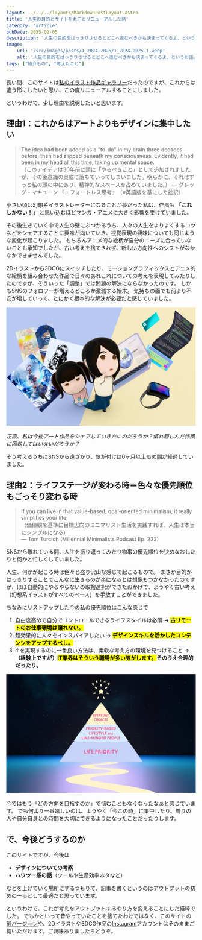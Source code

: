 ```yaml
---
layout: ../../../layouts/MarkdownPostLayout.astro
title: '人生の目的とサイトを丸ごとリニューアルした話'
category: 'article'
pubDate: 2025-02-05
description: '人生の目的をはっきりさせるとどこへ進むべきかも決まってくるよ、というお話。'
image:
    url: '/src/images/posts/1_2024-2025/1_2024-2025-1.webp'
    alt: '人生の目的をはっきりさせるとどこへ進むべきかも決まってくるよ、というお話。'
tags: ["紹介もの", "考えたこと"]
---
```


長い間、このサイトは[私のイラスト作品ギャラリー](https://erikaobama.com/v2024/)だったのですが、これからは違う形にしたいと思い、この度リニューアルすることにしました。

というわけで、少し理由を説明したいと思います。

## 理由1：これからはアートよりもデザインに集中したい

> The idea had been added as a "to-do" in my brain three decades before, then had slipped beneath my consciousness. Evidently, it had been in my head all this time, taking up mental space.<br/>
> （このアイデアは30年前に頭に「やるべきこと」として追加されましたが、その後意識の奥底に落ちていってしまいました。明らかに、それはずっと私の頭の中にあり、精神的なスペースを占めていました。）
> — グレッグ・マキューン 『エフォートレス思考』　（※英語版を基にした拙訳）

小さい頃は幻想系イラストレーターになることが夢だった私は、作風も **「これしかない！」** と思い込むほどマンガ・アニメに大きく影響を受けていました。

その後生きていく中で人生の壁にぶつかるうち、人々の人生をよりよくするコツなどをシェアすることに興味が向いていき、視覚表現の興味についても同じような変化が起こりました。
もちろんアニメ的な絵柄が自分のニーズに合っていないことも承知でしたが、古い考えを捨てきれず、新しい方向性へのシフトがなかなかできませんでした。

2Dイラストから3DCGにスイッチしたり、モーショングラフィックスとアニメ的な絵柄を組み合わせた作品で日々のあれこれについての考えを表現してみたりしたのですが、そういった「調整」では問題の解決にならなかったのです。
しかもSNSのフォロワーが増えるどころか激減する始末。
気持ちの面でも前より不安が増していって、とにかく根本的な解決が必要だと感じていました。

![](/src/images/posts/1_2024-2025/1_2024-2025-2.webp)

*正直、私は今後アート作品をシェアしていきたいのだろうか？慣れ親しんだ作風に固執してはいないだろうか？*

そう考えるうちにSNSから遠ざかり、気が付けば6ヶ月以上もの間が経過していました。

## 理由2：ライフステージが変わる時＝色々な優先順位もごっそり変わる時

> If you can live in that value-based, goal-oriented minimalism, it really simplifies your life.<br/>
> （価値観を基準に目標志向のミニマリスト生活を実践すれば、人生は本当にシンプルになる）<br/>
> — Tom Turcich (Millennial Minimalists Podcast Ep. 222)

SNSから離れている間、人生を振り返ってみたり物事の優先順位を決めなおしたりと何かと忙しくしていました。

人生、何かが起こる時は色々と盛り沢山な感じで起こるもので。
まさか目的がはっきりすることでこんなに生きるのが楽になるとは想像もつかなかったのですが、ほぼ自動的にやるやらないの取捨選択ができたおかげで、ようやく古い考え（幻想系イラストがすべてのベース）を手放すことができました。


ちなみにリストアップした今の私の優先順位はこんな感じで
1. 自由度高めで自分でコントロールできるライフスタイルは必須 **→ <mark class="hl-pink-lt">古リモートのお仕事環境は譲れない。</mark>**
2. 超効果的に人々をインスパイアしたい **→ <mark class="hl-pink-lt">デザインスキルを活かしたコンテンツをアップするべし。</mark>**
3. ↑を実現するのに一番良い方法は、柔軟な考え方の環境を見つけること **→ （経験上ですが）<mark class="hl-pink-lt">IT業界はそういう職場が多い気がします。</mark>そのうえ合理的だったり。**

![](/src/images/posts/1_2024-2025/1_2024-2025-3.webp)

今ではもう「どの方向を目指すのか」で悩むこともなくなったなぁと感じています。
でも何より一番嬉しいのは、ようやく「今この時」に集中したり、周りの人や自分自身との時間を大切にできるようになったことだったりします。


## で、今後どうするのか

このサイトですが、今後は

- **デザインについての考察**
- **ハウツー系の話**（ツールや生産効率ネタなど）

などを上げていく場所にするつもりで、記事を書くというのはアウトプットの初めの一歩として最適だと思っています。

というわけで、これが考えをアウトプットするやり方を変えることにした経緯でした。
でもかといって昔やっていたことを捨てたわけではなく、このサイトの[前バージョン](https://erikaobama.com/v2024/)や、2Dイラストや3DCG作品の[Instagram](https://instagram.com/erika.obama)アカウントはそのままご覧いただけます。ご興味ありましたらどうぞ。

